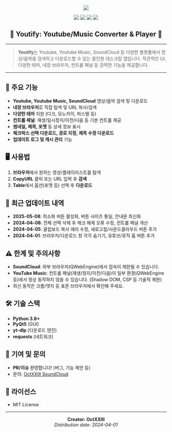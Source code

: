 <p align="center">
	<img src="https://capsule-render.vercel.app/api?type=waving&color=auto&height=150&section=header&text=Youtify&fontSize=70" />
</p>

<p align="center">
	<img src="https://img.shields.io/badge/Python-3776AB?style=flat&logo=python&logoColor=white" />
	<img src="https://img.shields.io/badge/PyQt5-41CD52?style=flat&logo=qt&logoColor=white" />
	<img src="https://img.shields.io/badge/yt--dlp-FF0000?style=flat&logo=youtube&logoColor=white" />
	<img src="https://img.shields.io/badge/License-MIT-blue.svg" />
</p>

<h2 align="center">🎵 Youtify: Youtube/Music Converter & Player 🎵</h2>

---

> **Youtify**는 Youtube, Youtube Music, SoundCloud 등 다양한 플랫폼에서 영상/음악을 검색하고 다운로드할 수 있는 올인원 데스크탑 앱입니다. 직관적인 UI, 다양한 테마, 내장 브라우저, 컨트롤 패널 등 강력한 기능을 제공합니다.

---

## 🚀 주요 기능
- **Youtube, Youtube Music, SoundCloud** 영상/음악 검색 및 다운로드
- **내장 브라우저**로 직접 탐색 및 URL 복사/검색
- **다양한 테마** 지원 (다크, 모노카이, 파스텔 등)
- **컨트롤 패널**: 재생/일시정지/이전/다음 등 기본 컨트롤 제공
- **썸네일, 제목, 포맷** 등 상세 정보 표시
- **체크박스 선택 다운로드, 경로 지정, 제목 수정 다운로드**
- **업데이트 로그 및 캐시 관리** 기능

## 🖥️ 사용법
1. **브라우저**에서 원하는 영상/플레이리스트를 탐색
2. **CopyURL** 클릭 또는 URL 입력 후 **검색**
3. **Table**에서 옵션(포맷 등) 선택 후 **다운로드**

## 📝 최근 업데이트 내역
- **2025-05-08**: 최소화 버튼 활성화, 버튼 사이즈 통일, 안내문 최신화
- **2024-04-08**: 전체 선택 삭제 후 체크 해제 오류 수정, 컨트롤 패널 개선
- **2024-04-05**: 클립보드 복사 에러 수정, 새로고침/사운드클라우드 버튼 추가
- **2024-04-01**: 브라우저/다운로드 창 각각 숨기기, 유튜브/뮤직 홈 버튼 추가

## ⚠️ 한계 및 주의사항
- **SoundCloud**: 외부 브라우저(QWebEngine)에서 접속이 제한될 수 있습니다.
- **YouTube Music**: 컨트롤 패널(재생/정지/이전/다음)이 일부 환경(QWebEngine 등)에서 정상 동작하지 않을 수 있습니다. (Shadow DOM, CSP 등 기술적 제한)
- 최신 동작은 크롬/엣지 등 표준 브라우저에서 확인해 주세요.

## 🛠️ 기술 스택
- **Python 3.8+**
- **PyQt5** (GUI)
- **yt-dlp** (다운로드 엔진)
- **requests** (네트워크)

## 🤝 기여 및 문의
- **PR/이슈** 환영합니다! (버그, 기능 제안 등)
- 문의: [OctXXIII SoundCloud](https://soundcloud.com/octxxiii)

## 📄 라이선스
- MIT License

---

<p align="center">
	<b>Creator: OctXXIII</b><br>
	<i>Distribution date: 2024-04-01</i>
</p>


